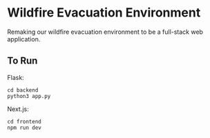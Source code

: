 # Wildfire Evacuation Environment

Remaking our wildfire evacuation environment to be a full-stack web application.

## To Run

Flask:

```
cd backend
python3 app.py
```

Next.js:

```
cd frontend
npm run dev
```